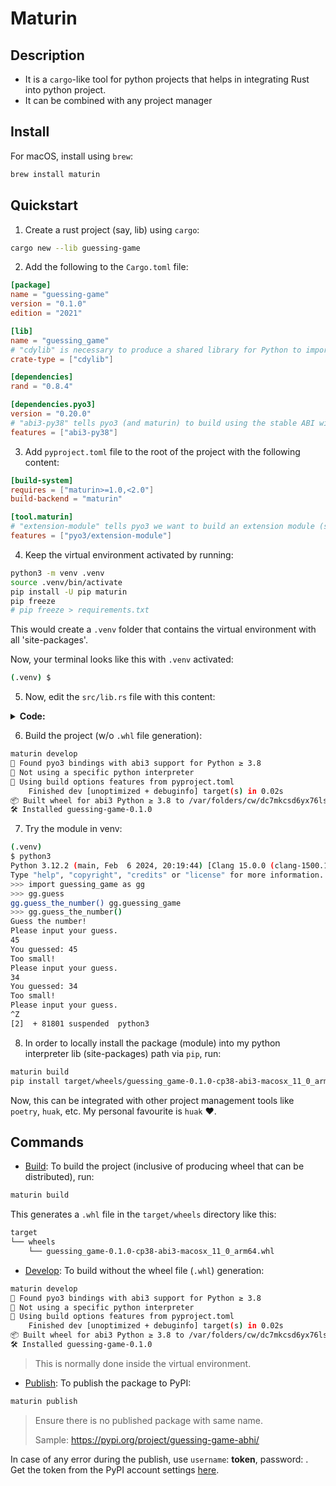 # Maturin

## Description

- It is a `cargo`-like tool for python projects that helps in integrating Rust into python project.
- It can be combined with any project manager

## Install

For macOS, install using `brew`:

```sh
brew install maturin
```

## Quickstart

1. Create a rust project (say, lib) using `cargo`:

```sh
cargo new --lib guessing-game
```

2. Add the following to the `Cargo.toml` file:

```toml
[package]
name = "guessing-game"
version = "0.1.0"
edition = "2021"

[lib]
name = "guessing_game"
# "cdylib" is necessary to produce a shared library for Python to import from.
crate-type = ["cdylib"]

[dependencies]
rand = "0.8.4"

[dependencies.pyo3]
version = "0.20.0"
# "abi3-py38" tells pyo3 (and maturin) to build using the stable ABI with minimum Python version 3.8
features = ["abi3-py38"]
```

3. Add `pyproject.toml` file to the root of the project with the following content:

```toml
[build-system]
requires = ["maturin>=1.0,<2.0"]
build-backend = "maturin"

[tool.maturin]
# "extension-module" tells pyo3 we want to build an extension module (skips linking against libpython.so)
features = ["pyo3/extension-module"]
```

4. Keep the virtual environment activated by running:

```sh
python3 -m venv .venv
source .venv/bin/activate
pip install -U pip maturin
pip freeze
# pip freeze > requirements.txt
```

This would create a `.venv` folder that contains the virtual environment with all 'site-packages'.

Now, your terminal looks like this with `.venv` activated:

```sh
(.venv) $
```

5. Now, edit the `src/lib.rs` file with this content:

<details><summary><b>Code:</b></summary>

```rust
use pyo3::prelude::*;
use rand::Rng;
use std::cmp::Ordering;
use std::io;

#[pyfunction]
fn guess_the_number() {
    println!("Guess the number!");

    let secret_number = rand::thread_rng().gen_range(1..101);

    loop {
        println!("Please input your guess.");

        let mut guess = String::new();

        io::stdin()
            .read_line(&mut guess)
            .expect("Failed to read line");

        let guess: u32 = match guess.trim().parse() {
            Ok(num) => num,
            Err(_) => continue,
        };

        println!("You guessed: {}", guess);

        match guess.cmp(&secret_number) {
            Ordering::Less => println!("Too small!"),
            Ordering::Greater => println!("Too big!"),
            Ordering::Equal => {
                println!("You win!");
                break;
            }
        }
    }
}

/// A Python module implemented in Rust. The name of this function must match
/// the `lib.name` setting in the `Cargo.toml`, else Python will not be able to
/// import the module.
#[pymodule]
fn guessing_game(_py: Python, m: &PyModule) -> PyResult<()> {
    m.add_function(wrap_pyfunction!(guess_the_number, m)?)?;

    Ok(())
}
```

</details>

6. Build the project (w/o `.whl` file generation):

```sh
maturin develop                                                                                                                           ⏎
🔗 Found pyo3 bindings with abi3 support for Python ≥ 3.8
🐍 Not using a specific python interpreter
📡 Using build options features from pyproject.toml
    Finished dev [unoptimized + debuginfo] target(s) in 0.02s
📦 Built wheel for abi3 Python ≥ 3.8 to /var/folders/cw/dc7mkcsd6yx76lscv6w1hpcw0000gn/T/.tmpukl13b/guessing_game-0.1.0-cp38-abi3-macosx_11_0_arm64.whl
🛠 Installed guessing-game-0.1.0
```

7. Try the module in venv:

```sh
(.venv) 
$ python3
Python 3.12.2 (main, Feb  6 2024, 20:19:44) [Clang 15.0.0 (clang-1500.1.0.2.5)] on darwin
Type "help", "copyright", "credits" or "license" for more information.
>>> import guessing_game as gg
>>> gg.guess
gg.guess_the_number() gg.guessing_game     
>>> gg.guess_the_number()
Guess the number!
Please input your guess.
45
You guessed: 45
Too small!
Please input your guess.
34
You guessed: 34
Too small!
Please input your guess.
^Z
[2]  + 81801 suspended  python3
```

8. In order to locally install the package (module) into my python interpreter lib (site-packages) path via `pip`, run:

```sh
maturin build
pip install target/wheels/guessing_game-0.1.0-cp38-abi3-macosx_11_0_arm64.whl
```

Now, this can be integrated with other project management tools like `poetry`, `huak`, etc. My personal favourite is `huak` ❤️.

## Commands

- <u>Build</u>: To build the project (inclusive of producing wheel that can be distributed), run:

```sh
maturin build
```

This generates a `.whl` file in the `target/wheels` directory like this:

```sh
target
└── wheels
    └── guessing_game-0.1.0-cp38-abi3-macosx_11_0_arm64.whl
```

- <u>Develop</u>: To build without the wheel file (`.whl`) generation:

```sh
maturin develop                                                                                                                           ⏎
🔗 Found pyo3 bindings with abi3 support for Python ≥ 3.8
🐍 Not using a specific python interpreter
📡 Using build options features from pyproject.toml
    Finished dev [unoptimized + debuginfo] target(s) in 0.02s
📦 Built wheel for abi3 Python ≥ 3.8 to /var/folders/cw/dc7mkcsd6yx76lscv6w1hpcw0000gn/T/.tmpukl13b/guessing_game-0.1.0-cp38-abi3-macosx_11_0_arm64.whl
🛠 Installed guessing-game-0.1.0
```

> This is normally done inside the virtual environment.

- <u>Publish</u>: To publish the package to PyPI:

```sh
maturin publish
```

> Ensure there is no published package with same name.
>
> Sample: <https://pypi.org/project/guessing-game-abhi/>

In case of any error during the publish, use `username`: __token__, password: __<api-token>__. <br />
Get the token from the PyPI account settings [here](https://pypi.org/manage/account/token/).
